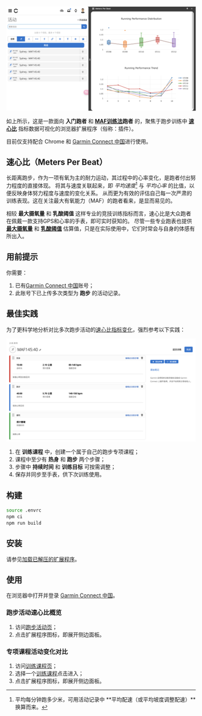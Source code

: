 ![Meters Per Beat Extension](mpb.png)

如上所示，这是一款面向 **入门跑者** 和 **[MAF训练法][maf]跑者** 的，聚焦于跑步训练中 **[速心比](#速心比meters-per-beat)** 指标数据可视化的浏览器扩展程序（俗称：插件）。

[maf]: https://weread.qq.com/web/reader/17632120716aaf23176ca69

目前仅支持配合 Chrome 和 [Garmin Connect 中国][gcc]进行使用。

[gcc]: https://connect.garmin.cn/

## 速心比（Meters Per Beat）

长距离跑步，作为一项有氧为主的耐力运动，其过程中的心率变化，是跑者付出努力程度的直接体现。
将其与速度关联起来，即 *平均速度*[^mpm] 与 *平均心率* 的比值，以便反映身体努力程度与速度的变化关系。
从而更为有效的评估自己每一次严肃的训练表现。这在关注最大有氧能力（MAF）的跑者看来，是显而易见的。

[^mpm]: 平均每分钟跑多少米，可用活动记录中 **平均配速（或平均坡度调整配速）**换算而来。

相较 **最大摄氧量** 和 **乳酸阈值** 这样专业的竞技训练指标而言，速心比是大众跑者在佩戴一款支持GPS和心率的手表，即可实时获知的。
尽管一些专业跑表也提供 [**最大摄氧量**][vomax] 和 [**乳酸阈值**][lt] 估算值，只是在实际使用中，它们时常会与自身的体感有所出入。

[vomax]: https://www.garmin.com.cn/minisite/garmin-technology/firstbeat/#vo2max-fitness-level
[lt]: https://www.garmin.com.cn/minisite/garmin-technology/firstbeat/#lactate-threshold

## 用前提示

你需要：

1. 已有[Garmin Connect 中国][gcc]账号；
1. 此账号下已上传多次类型为 **跑步** 的活动记录。

## 最佳实践

为了更科学地分析对比多次跑步活动的[速心比指标变化](#专项训练表现变化对比)，强烈参考以下实践：

![课程参考](workout.png)

1. 在 **训练课程** 中，创建一个属于自己的跑步专项课程；
1. 课程中至少有 **热身** 和 **跑步** 两个步骤；
1. 步骤中 **持续时间** 和 **训练目标** 可按需调整；
1. 保存并同步至手表，供下次训练使用。

## 构建

```bash
source .envrc
npm ci 
npm run build
```

## 安装

请参见[加载已解压的扩展程序][lupe]。

[lupe]: https://developer.chrome.com/docs/extensions/get-started/tutorial/hello-world#load-unpacked

## 使用

在浏览器中打开并登录 [Garmin Connect 中国][gcc]。

### 跑步活动速心比概览

1. 访问[跑步活动页][runnings]；
1. 点击扩展程序图标，即展开侧边面板。

[runnings]: https://connect.garmin.cn/modern/activities?activityType=running

### 专项课程活动变化对比

1. 访问[训练课程页][workouts]；
1. 选择一个[训练课程](#最佳实践)点击进入；
1. 点击扩展程序图标，即展开侧边面板。

[workouts]: https://connect.garmin.cn/modern/workouts